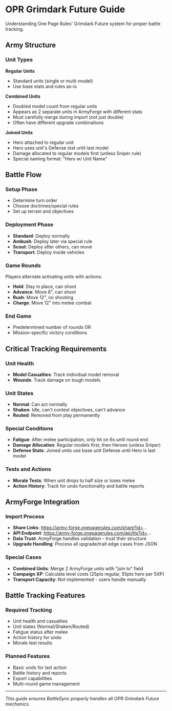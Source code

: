 # OPR Grimdark Future Guide

Understanding One Page Rules' Grimdark Future system for proper battle tracking.

## Army Structure

### Unit Types

**Regular Units**
- Standard units (single or multi-model)
- Use base stats and rules as-is

**Combined Units** 
- Doubled model count from regular units
- Appears as 2 separate units in ArmyForge with different stats
- Must carefully merge during import (not just double)
- Often have different upgrade combinations

**Joined Units**
- Hero attached to regular unit  
- Hero uses unit's Defense stat until last model
- Damage allocated to regular models first (unless Sniper rule)
- Special naming format: "Hero w/ Unit Name"

## Battle Flow

### Setup Phase
- Determine turn order
- Choose doctrines/special rules
- Set up terrain and objectives

### Deployment Phase
- **Standard**: Deploy normally
- **Ambush**: Deploy later via special rule
- **Scout**: Deploy after others, can move
- **Transport**: Deploy inside vehicles

### Game Rounds
Players alternate activating units with actions:

- **Hold**: Stay in place, can shoot
- **Advance**: Move 6", can shoot
- **Rush**: Move 12", no shooting  
- **Charge**: Move 12" into melee combat

### End Game
- Predetermined number of rounds OR
- Mission-specific victory conditions

## Critical Tracking Requirements

### Unit Health
- **Model Casualties**: Track individual model removal
- **Wounds**: Track damage on tough models

### Unit States
- **Normal**: Can act normally
- **Shaken**: Idle, can't contest objectives, can't advance  
- **Routed**: Removed from play permanently

### Special Conditions
- **Fatigue**: After melee participation, only hit on 6s until round end
- **Damage Allocation**: Regular models first, then Heroes (unless Sniper)
- **Defense Stats**: Joined units use base unit Defense until Hero is last model

### Tests and Actions
- **Morale Tests**: When unit drops to half size or loses melee
- **Action History**: Track for undo functionality and battle reports

## ArmyForge Integration

### Import Process
- **Share Links**: https://army-forge.onepagerules.com/share?id=...
- **API Endpoint**: https://army-forge.onepagerules.com/api/tts?id=...
- **Data Trust**: ArmyForge handles validation - trust their structure
- **Upgrade Handling**: Process all upgrade/trait edge cases from JSON

### Special Cases
- **Combined Units**: Merge 2 ArmyForge units with "join to" field
- **Campaign XP**: Calculate level costs (25pts regular, 55pts hero per 5XP)
- **Transport Capacity**: Not implemented - users handle manually

## Battle Tracking Features

### Required Tracking
- Unit health and casualties
- Unit states (Normal/Shaken/Routed)  
- Fatigue status after melee
- Action history for undo
- Morale test results

### Planned Features
- Basic undo for last action
- Battle history and reports
- Export capabilities
- Multi-round game management

---

*This guide ensures BattleSync properly handles all OPR Grimdark Future mechanics.*